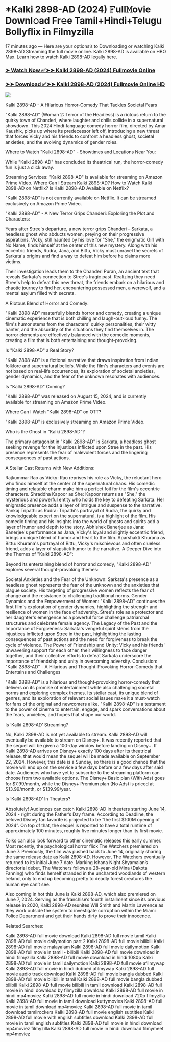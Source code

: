 # *Kalki 2898-AD (2024) 𝙵ull𝙼ovie Downl𝚘ad Fr𝚎e Tamil+Hindi+Telugu Bollyflix in Filmyzilla
17 minutes ago — Here are your options’s to Downloading or watching Kalki 2898-AD Streaming the full movie online. Kalki 2898-AD is available on HBO Max. Learn how to watch Kalki 2898-AD legally here.


### [➤ Watch Now ✅➤➤ Kalki 2898-AD (2024) Fullmovie Online](https://t.co/r8C6pa3vWb)

### [➤➤ Download ✅➤➤ Kalki 2898-AD (2024) Fullmovie Online HD](https://t.co/r8C6pa3vWb)

<p dir="auto"><a href="https://t.co/r8C6pa3vWb" title="PLAY NOW" rel="nofollow"><img src="https://i.imgur.com/jhNGoEt.gif" style="max-width: 100%;"></a></p>


Kalki 2898-AD - A Hilarious Horror-Comedy That Tackles Societal Fears

"Kalki 2898-AD" (Woman 2: Terror of the Headless) is a riotous return to the quirky town of Chanderi, where laughter and chills collide in a supernatural showdown. This 2024 Hindi-language comedy horror film, directed by Amar Kaushik, picks up where its predecessor left off, introducing a new threat that forces Vicky and his friends to confront a headless ghost, societal anxieties, and the evolving dynamics of gender roles.

Where to Watch "Kalki 2898-AD" - Showtimes and Locations Near You:

While "Kalki 2898-AD" has concluded its theatrical run, the horror-comedy fun is just a click away.

Streaming Services: "Kalki 2898-AD" is available for streaming on Amazon Prime Video.
Where Can I Stream Kalki 2898-AD? How to Watch Kalki 2898-AD on Netflix? Is Kalki 2898-AD Available on Netflix?

"Kalki 2898-AD" is not currently available on Netflix. It can be streamed exclusively on Amazon Prime Video.

"Kalki 2898-AD" - A New Terror Grips Chanderi: Exploring the Plot and Characters:

Years after Stree's departure, a new terror grips Chanderi – Sarkata, a headless ghost who abducts women, preying on their progressive aspirations. Vicky, still haunted by his love for "She," the enigmatic Girl with No Name, finds himself at the center of this new mystery. Along with his eccentric friends, Rudra, Jana, and Bittu, Vicky must unravel the secrets of Sarkata's origins and find a way to defeat him before he claims more victims.

Their investigation leads them to the Chanderi Puran, an ancient text that reveals Sarkata's connection to Stree's tragic past. Realizing they need Stree's help to defeat this new threat, the friends embark on a hilarious and chaotic journey to find her, encountering possessed men, a werewolf, and a mental asylum filled with secrets.

A Riotous Blend of Horror and Comedy:

"Kalki 2898-AD" masterfully blends horror and comedy, creating a unique cinematic experience that is both chilling and laugh-out-loud funny. The film's humor stems from the characters' quirky personalities, their witty banter, and the absurdity of the situations they find themselves in. The horror elements are effectively balanced with the comedic moments, creating a film that is both entertaining and thought-provoking.

Is "Kalki 2898-AD" a Real Story?

"Kalki 2898-AD" is a fictional narrative that draws inspiration from Indian folklore and supernatural beliefs. While the film's characters and events are not based on real-life occurrences, its exploration of societal anxieties, gender dynamics, and the fear of the unknown resonates with audiences.

Is "Kalki 2898-AD" Coming?

"Kalki 2898-AD" was released on August 15, 2024, and is currently available for streaming on Amazon Prime Video.

Where Can I Watch "Kalki 2898-AD" on OTT?

"Kalki 2898-AD" is exclusively streaming on Amazon Prime Video.

Who is the Ghost in "Kalki 2898-AD"?

The primary antagonist in "Kalki 2898-AD" is Sarkata, a headless ghost seeking revenge for the injustices inflicted upon Stree in the past. His presence represents the fear of malevolent forces and the lingering consequences of past actions.

A Stellar Cast Returns with New Additions:

Rajkummar Rao as Vicky: Rao reprises his role as Vicky, the reluctant hero who finds himself at the center of the supernatural chaos. His comedic timing and relatable charm make him a perfect foil for the film's eccentric characters.
Shraddha Kapoor as She: Kapoor returns as "She," the mysterious and powerful entity who holds the key to defeating Sarkata. Her enigmatic presence adds a layer of intrigue and suspense to the narrative.
Pankaj Tripathi as Rudra: Tripathi's portrayal of Rudra, the quirky and knowledgeable expert on the supernatural, is a highlight of the film. His comedic timing and his insights into the world of ghosts and spirits add a layer of humor and depth to the story.
Abhishek Banerjee as Jana: Banerjee's performance as Jana, Vicky's loyal and slightly eccentric friend, brings a unique blend of humor and heart to the film.
Aparshakti Khurana as Bittu: Khurana's portrayal of Bittu, Vicky's mischievous and often clueless friend, adds a layer of slapstick humor to the narrative.
A Deeper Dive into the Themes of "Kalki 2898-AD":

Beyond its entertaining blend of horror and comedy, "Kalki 2898-AD" explores several thought-provoking themes:

Societal Anxieties and the Fear of the Unknown: Sarkata's presence as a headless ghost represents the fear of the unknown and the anxieties that plague society. His targeting of progressive women reflects the fear of change and the resistance to challenging traditional norms.
Gender Dynamics and the Empowerment of Women: "Kalki 2898-AD" continues the first film's exploration of gender dynamics, highlighting the strength and resilience of women in the face of adversity. Stree's role as a protector and her daughter's emergence as a powerful force challenge patriarchal structures and celebrate female agency.
The Legacy of the Past and the Importance of Forgiveness: Sarkata's vengeful spirit stems from the injustices inflicted upon Stree in the past, highlighting the lasting consequences of past actions and the need for forgiveness to break the cycle of violence.
The Power of Friendship and Unity: Vicky and his friends' unwavering support for each other, their willingness to face danger together, and their collective efforts to defeat Sarkata underscore the importance of friendship and unity in overcoming adversity.
Conclusion: "Kalki 2898-AD" - A Hilarious and Thought-Provoking Horror-Comedy that Entertains and Challenges

"Kalki 2898-AD" is a hilarious and thought-provoking horror-comedy that delivers on its promise of entertainment while also challenging societal norms and exploring complex themes. Its stellar cast, its unique blend of genres, and its exploration of relevant social issues make it a must-watch for fans of the original and newcomers alike. "Kalki 2898-AD" is a testament to the power of cinema to entertain, engage, and spark conversations about the fears, anxieties, and hopes that shape our world.


Is ‘Kalki 2898-AD’ Streaming?

No, Kalki 2898-AD is not yet available to stream. Kalki 2898-AD will eventually be available to stream on Disney+. It was recently reported that the sequel will be given a 100-day window before landing on Disney+. If Kalki 2898-AD arrives on Disney+ exactly 100 days after its theatrical release, that would mean the sequel will be made available on September 22, 2024. However, this date is a Sunday, so there is a good chance that the movie will end up on the service a few days before or a few days after said date. Audiences who have yet to subscribe to the streaming platform can choose from two available options. The Disney+ Basic plan (With Ads) goes for $7.99/month, while the Disney+ Premium plan (No Ads) is priced at $13.99/month, or $139.99/year.

Is ‘Kalki 2898-AD’ In Theaters?

Absolutely! Audiences can catch Kalki 2898-AD in theaters starting June 14, 2024 - right during the Father’s Day frame. According to Deadline, the beloved Disney fan favorite is projected to be “the first $100M opening of 2024”. On top of that, the sequel is reported to have a total runtime of approximately 100 minutes, roughly five minutes longer than its first movie.

Folks can also look forward to other cinematic releases this early summer. Most recently, the psychological horror flick The Watchers premiered on June 7. Previously, the film was pushed back to June 14, originally sharing the same release date as Kalki 2898-AD. However, The Watchers eventually returned to its initial June 7 date. Marking Ishana Night Shyamalan’s directorial debut, The Watchers follows a 28-year-old Mina (Dakota Fanning) who finds herself stranded in the uncharted woodlands of western Ireland, only to end up becoming pretty to deadly forest creatures the human eye can’t see.

Also coming in hot this June is Kalki 2898-AD, which also premiered on June 7, 2024. Serving as the franchise’s fourth installment since its previous release in 2020, Kalki 2898-AD reunites Will Smith and Martin Lawrence as they work outside the system to investigate corruption within the Miami Police Department and get their hands dirty to prove their innocence.


Related Searches:

Kalki 2898-AD full movie download
Kalki 2898-AD full movie tamil
Kalki 2898-AD full movie dailymotion part 2
Kalki 2898-AD full movie bilibili
Kalki 2898-AD full movie malayalam
Kalki 2898-AD full movie dailymotion
Kalki 2898-AD full movie in tamil - bilibili
Kalki 2898-AD full movie download in hindi filmyzilla
Kalki 2898-AD full movie download in hindi 1080p
Kalki 2898-AD full movie in tamil dailymotion
Kalki 2898-AD full movie afilmywap
Kalki 2898-AD full movie in hindi dubbed afilmywap
Kalki 2898-AD full movie audio track download
Kalki 2898-AD full movie bangla dubbed
Kalki 2898-AD full movie bilibili in tamil
Kalki 2898-AD full movie bangla dubbed bilibili
Kalki 2898-AD full movie bilibili in tamil download
Kalki 2898-AD full movie in hindi download by filmyzilla
download Kalki 2898-AD full movie in hindi mp4moviez
Kalki 2898-AD full movie in hindi download 720p filmyzilla
Kalki 2898-AD full movie in tamil download kuttymovies
Kalki 2898-AD full movie in tamil download mp4moviez
Kalki 2898-AD full movie in tamil download tamilrockers
Kalki 2898-AD full movie english subtitles
Kalki 2898-AD full movie with english subtitles download
Kalki 2898-AD full movie in tamil english subtitles
Kalki 2898-AD full movie in hindi download mp4moviez filmyzilla
Kalki 2898-AD full movie in hindi download filmymeet mp4moviez
